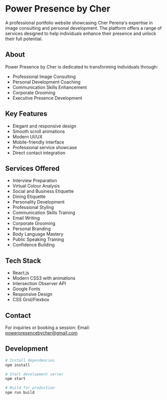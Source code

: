 # Power Presence by Cher

A professional portfolio website showcasing Cher Pereira's expertise in image consulting and personal development. The platform offers a range of services designed to help individuals enhance their presence and unlock their full potential.

## About

Power Presence by Cher is dedicated to transforming individuals through:
- Professional Image Consulting
- Personal Development Coaching
- Communication Skills Enhancement
- Corporate Grooming
- Executive Presence Development

## Key Features

- Elegant and responsive design
- Smooth scroll animations
- Modern UI/UX
- Mobile-friendly interface
- Professional service showcase
- Direct contact integration

## Services Offered

- Interview Preparation
- Virtual Colour Analysis
- Social and Business Etiquette
- Dining Etiquette
- Personality Development
- Professional Styling
- Communication Skills Training
- Email Writing
- Corporate Grooming
- Personal Branding
- Body Language Mastery
- Public Speaking Training
- Confidence Building

## Tech Stack

- React.js
- Modern CSS3 with animations
- Intersection Observer API
- Google Fonts
- Responsive Design
- CSS Grid/Flexbox

## Contact

For inquiries or booking a session:
Email: powerpresencebycher@gmail.com

## Development

```bash
# Install dependencies
npm install

# Start development server
npm start

# Build for production
npm run build
```
